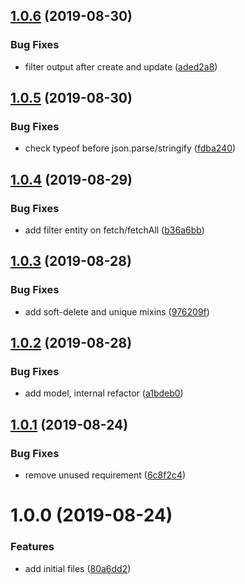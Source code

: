 ## [1.0.6](https://github.com/zooxsmart/lambda-mysql/compare/1.0.5...1.0.6) (2019-08-30)


### Bug Fixes

* filter output after create and update ([aded2a8](https://github.com/zooxsmart/lambda-mysql/commit/aded2a8))

## [1.0.5](https://github.com/zooxsmart/lambda-mysql/compare/1.0.4...1.0.5) (2019-08-30)


### Bug Fixes

* check typeof before json.parse/stringify ([fdba240](https://github.com/zooxsmart/lambda-mysql/commit/fdba240))

## [1.0.4](https://github.com/zooxsmart/lambda-mysql/compare/1.0.3...1.0.4) (2019-08-29)


### Bug Fixes

* add filter entity on fetch/fetchAll ([b36a6bb](https://github.com/zooxsmart/lambda-mysql/commit/b36a6bb))

## [1.0.3](https://github.com/zooxsmart/lambda-mysql/compare/1.0.2...1.0.3) (2019-08-28)


### Bug Fixes

* add soft-delete and unique mixins ([976209f](https://github.com/zooxsmart/lambda-mysql/commit/976209f))

## [1.0.2](https://github.com/zooxsmart/lambda-mysql/compare/1.0.1...1.0.2) (2019-08-28)


### Bug Fixes

* add model, internal refactor ([a1bdeb0](https://github.com/zooxsmart/lambda-mysql/commit/a1bdeb0))

## [1.0.1](https://github.com/zooxsmart/lambda-mysql/compare/1.0.0...1.0.1) (2019-08-24)


### Bug Fixes

* remove unused requirement ([6c8f2c4](https://github.com/zooxsmart/lambda-mysql/commit/6c8f2c4))

# 1.0.0 (2019-08-24)


### Features

* add initial files ([80a6dd2](https://github.com/zooxsmart/lambda-mysql/commit/80a6dd2))
